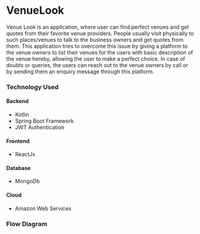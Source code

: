 # VenueLook
Venue Look is an application, where user can find perfect venues and get quotes from their favorite venue providers. 
People usually visit physically to such places/venues to talk to the business owners and get quotes from them. 
This application tries to overcome this issue by giving a platform to the venue owners to list their venues for the users 
with basic description of the venue hereby, allowing the user to make a perfect choice. In case of doubts or queries, the 
users can reach out to the venue owners by call or by sending them an enquiry message through this platform.


### Technology Used
#### Backend
* Kotlin
* Spring Boot Framework
* JWT Authentication 

#### Frontend
* ReactJs

#### Database
* MongoDb

#### Cloud
* Amazon Web Services

### Flow Diagram



